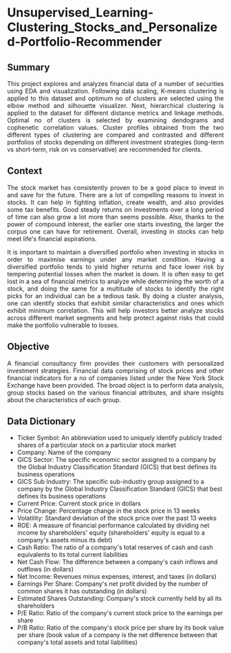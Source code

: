 # Unsupervised_Learning-Clustering_Stocks_and_Personalized-Portfolio-Recommender

## Summary
<p align="justify"> This project explores and analyzes financial data of a number of securities using EDA and visualization. Following data scaling, K-means clustering is applied to this dataset and optimum no of clusters are selected using the elbow method and silhouette visualizer. Next, hierarchical clustering is applied to the dataset for different distance metrics and linkage methods. Optimal no of clusters is selected by examining dendograms and cophenetic correlation values. Cluster profiles obtained from the two different types of clustering are compared and contrasted and different portfolios of stocks depending on different investment strategies (long-term vs short-term, risk on vs conservative) are recommended for clients.</p>

## Context

<p align="justify"> The stock market has consistently proven to be a good place to invest in and save for the future. There are a lot of compelling reasons to invest in stocks. It can help in fighting inflation, create wealth, and also provides some tax benefits. Good steady returns on investments over a long period of time can also grow a lot more than seems possible. Also, thanks to the power of compound interest, the earlier one starts investing, the larger the corpus one can have for retirement. Overall, investing in stocks can help meet life's financial aspirations.</p>

<p align="justify"> It is important to maintain a diversified portfolio when investing in stocks in order to maximise earnings under any market condition. Having a diversified portfolio tends to yield higher returns and face lower risk by tempering potential losses when the market is down. It is often easy to get lost in a sea of financial metrics to analyze while determining the worth of a stock, and doing the same for a multitude of stocks to identify the right picks for an individual can be a tedious task. By doing a cluster analysis, one can identify stocks that exhibit similar characteristics and ones which exhibit minimum correlation. This will help investors better analyze stocks across different market segments and help protect against risks that could make the portfolio vulnerable to losses.</p>


## Objective

<p align="justify"> A financial consultancy firm provides their customers with personalized investment strategies. Financial data comprising of stock prices and other financial indicators for a no of companies listed under the New York Stock Exchange have been provided. The broad object is to perform data analysis, group stocks based on the various financial attributes, and share insights about the characteristics of each group.</p>

## Data Dictionary

- Ticker Symbol: An abbreviation used to uniquely identify publicly traded shares of a particular stock on a particular stock market
- Company: Name of the company
- GICS Sector: The specific economic sector assigned to a company by the Global Industry Classification Standard (GICS) that best defines its business operations
- GICS Sub Industry: The specific sub-industry group assigned to a company by the Global Industry Classification Standard (GICS) that best defines its business operations
- Current Price: Current stock price in dollars
- Price Change: Percentage change in the stock price in 13 weeks
- Volatility: Standard deviation of the stock price over the past 13 weeks
- ROE: A measure of financial performance calculated by dividing net income by shareholders' equity (shareholders' equity is equal to a company's assets minus its debt)
- Cash Ratio: The ratio of a  company's total reserves of cash and cash equivalents to its total current liabilities
- Net Cash Flow: The difference between a company's cash inflows and outflows (in dollars)
- Net Income: Revenues minus expenses, interest, and taxes (in dollars)
- Earnings Per Share: Company's net profit divided by the number of common shares it has outstanding (in dollars)
- Estimated Shares Outstanding: Company's stock currently held by all its shareholders
- P/E Ratio: Ratio of the company's current stock price to the earnings per share 
- P/B Ratio: Ratio of the company's stock price per share by its book value per share (book value of a company is the net difference between that company's total assets and total liabilities)
